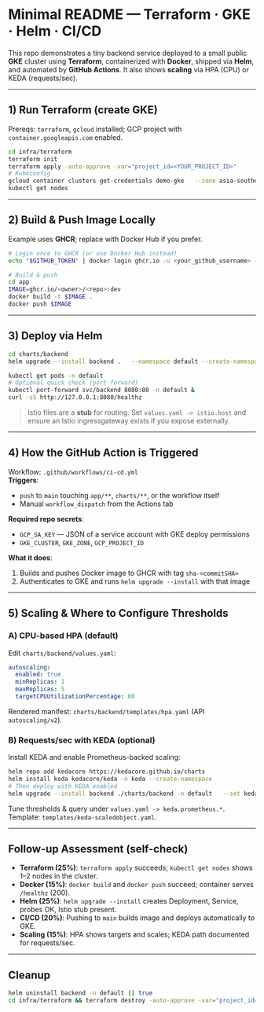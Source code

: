 # Minimal README — Terraform · GKE · Helm · CI/CD

This repo demonstrates a tiny backend service deployed to a small public **GKE** cluster using **Terraform**, containerized with **Docker**, shipped via **Helm**, and automated by **GitHub Actions**. It also shows **scaling** via HPA (CPU) or KEDA (requests/sec).

---

## 1) Run Terraform (create GKE)
Prereqs: `terraform`, `gcloud` installed; GCP project with `container.googleapis.com` enabled.

```bash
cd infra/terraform
terraform init
terraform apply -auto-approve -var="project_id=<YOUR_PROJECT_ID>"
# Kubeconfig
gcloud container clusters get-credentials demo-gke   --zone asia-southeast1-a --project <YOUR_PROJECT_ID>
kubectl get nodes
```

---

## 2) Build & Push Image Locally
Example uses **GHCR**; replace with Docker Hub if you prefer.

```bash
# Login once to GHCR (or use Docker Hub instead)
echo "$GITHUB_TOKEN" | docker login ghcr.io -u <your_github_username> --password-stdin

# Build & push
cd app
IMAGE=ghcr.io/<owner>/<repo>:dev
docker build -t $IMAGE .
docker push $IMAGE
```

---

## 3) Deploy via Helm
```bash
cd charts/backend
helm upgrade --install backend .   --namespace default --create-namespace   --set image.repository=ghcr.io/<owner>/<repo>   --set image.tag=dev

kubectl get pods -n default
# Optional quick check (port-forward)
kubectl port-forward svc/backend 8080:80 -n default &
curl -sS http://127.0.0.1:8080/healthz
```

> Istio files are a **stub** for routing. Set `values.yaml -> istio.host` and ensure an Istio ingressgateway exists if you expose externally.

---

## 4) How the GitHub Action is Triggered
Workflow: `.github/workflows/ci-cd.yml`  
**Triggers**:
- `push` to `main` touching `app/**`, `charts/**`, or the workflow itself
- Manual `workflow_dispatch` from the Actions tab

**Required repo secrets**:
- `GCP_SA_KEY` — JSON of a service account with GKE deploy permissions
- `GKE_CLUSTER`, `GKE_ZONE`, `GCP_PROJECT_ID`

**What it does**:
1) Builds and pushes Docker image to GHCR with tag `sha-<commitSHA>`  
2) Authenticates to GKE and runs `helm upgrade --install` with that image

---

## 5) Scaling & Where to Configure Thresholds
### A) CPU-based HPA (default)
Edit `charts/backend/values.yaml`:
```yaml
autoscaling:
  enabled: true
  minReplicas: 1
  maxReplicas: 5
  targetCPUUtilizationPercentage: 60
```
Rendered manifest: `charts/backend/templates/hpa.yaml` (API `autoscaling/v2`).

### B) Requests/sec with KEDA (optional)
Install KEDA and enable Prometheus-backed scaling:
```bash
helm repo add kedacore https://kedacore.github.io/charts
helm install keda kedacore/keda -n keda --create-namespace
# Then deploy with KEDA enabled
helm upgrade --install backend ./charts/backend -n default   --set keda.enabled=true   --set keda.prometheus.threshold="10"   --set keda.maxReplicas=10
```
Tune thresholds & query under `values.yaml -> keda.prometheus.*`. Template: `templates/keda-scaledobject.yaml`.

---

## Follow-up Assessment (self-check)
- **Terraform (25%)**: `terraform apply` succeeds; `kubectl get nodes` shows 1–2 nodes in the cluster.
- **Docker (15%)**: `docker build` and `docker push` succeed; container serves `/healthz` (200).
- **Helm (25%)**: `helm upgrade --install` creates Deployment, Service, probes OK, Istio stub present.
- **CI/CD (20%)**: Pushing to `main` builds image and deploys automatically to GKE.
- **Scaling (15%)**: HPA shows targets and scales; KEDA path documented for requests/sec.

---

## Cleanup
```bash
helm uninstall backend -n default || true
cd infra/terraform && terraform destroy -auto-approve -var="project_id=<YOUR_PROJECT_ID>"
```
